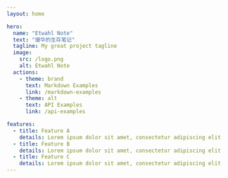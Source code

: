 ```yaml
---
layout: home

hero:
  name: "Etwahl Note"
  text: "瑷华的生存笔记"
  tagline: My great project tagline
  image:
    src: /logo.png
    alt: Etwahl Note
  actions:
    - theme: brand
      text: Markdown Examples
      link: /markdown-examples
    - theme: alt
      text: API Examples
      link: /api-examples

features:
  - title: Feature A
    details: Lorem ipsum dolor sit amet, consectetur adipiscing elit
  - title: Feature B
    details: Lorem ipsum dolor sit amet, consectetur adipiscing elit
  - title: Feature C
    details: Lorem ipsum dolor sit amet, consectetur adipiscing elit
---
```


